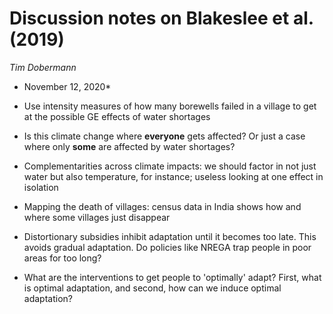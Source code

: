 # Discussion notes on Blakeslee et al. (2019)
*Tim Dobermann*
* November 12, 2020*

* Use intensity measures of how many borewells failed in a village to get at the possible GE effects of water shortages

* Is this climate change where **everyone** gets affected? Or just a case where only **some** are affected by water shortages?

* Complementarities across climate impacts: we should factor in not just water but also temperature, for instance; useless looking at one effect in isolation

* Mapping the death of villages: census data in India shows how and where some villages just disappear

* Distortionary subsidies inhibit adaptation until it becomes too late. This avoids gradual adaptation. Do policies like NREGA trap people in poor areas for too long? 

* What are the interventions to get people to 'optimally' adapt? First, what is optimal adaptation, and second, how can we induce optimal adaptation? 
